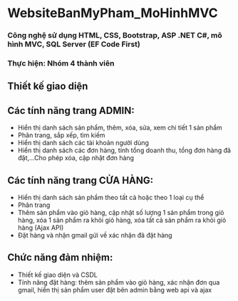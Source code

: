 # WebsiteBanMyPham_MoHinhMVC
### Công nghệ sử dụng HTML, CSS, Bootstrap, ASP .NET C#, mô hình MVC, SQL Server (EF Code First)
### Thực hiện: Nhóm 4 thành viên
## Thiết kế giao diện
## Các tính năng trang ADMIN:
- Hiển thị danh sách sản phẩm, thêm, xóa, sửa, xem chi tiết 1 sản phẩm
- Phân trang, sắp xếp, tìm kiếm
- Hiển thị danh sách các tài khoản người dùng
- Hiển thị danh sách các đơn hàng, tính tổng doanh thu, tổng đơn hàng đã đặt,...Cho phép xóa, cập nhật đơn hàng

## Các tính năng trang CỬA HÀNG:
- Hiển thị danh sách sản phẩm theo tất cả hoặc theo 1 loại cụ thể
- Phân trang
- Thêm sản phẩm vào giỏ hàng, cập nhật số lượng 1 sản phẩm trong giỏ hàng, xóa 1 sản phẩm ra khỏi giỏ hàng, xóa tất cả sản phẩm ra khỏi giỏ hàng (Ajax API)
- Đặt hàng và nhận gmail gửi về xác nhận đã đặt hàng

## Chức năng đảm nhiệm:
- Thiết kế giao diện và CSDL
- Tính năng đặt hàng: thêm sản phẩm vào giỏ hàng, xác nhận đơn qua gmail, hiển thị sản phẩm user đặt bên admin bằng web api và ajax
